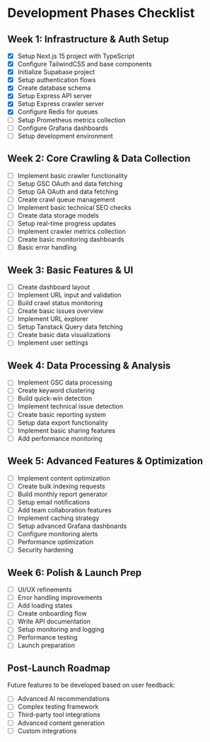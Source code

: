 # Development Phases Checklist

## Week 1: Infrastructure & Auth Setup

- [X] Setup Next.js 15 project with TypeScript
- [X] Configure TailwindCSS and base components
- [X] Initialize Supabase project
- [X] Setup authentication flows
- [X] Create database schema
- [X] Setup Express API server
- [X] Setup Express crawler server
- [X] Configure Redis for queues
- [ ] Setup Prometheus metrics collection
- [ ] Configure Grafana dashboards
- [ ] Setup development environment

## Week 2: Core Crawling & Data Collection

- [ ] Implement basic crawler functionality
- [ ] Setup GSC OAuth and data fetching
- [ ] Setup GA OAuth and data fetching
- [ ] Create crawl queue management
- [ ] Implement basic technical SEO checks
- [ ] Create data storage models
- [ ] Setup real-time progress updates
- [ ] Implement crawler metrics collection
- [ ] Create basic monitoring dashboards
- [ ] Basic error handling

## Week 3: Basic Features & UI

- [ ] Create dashboard layout
- [ ] Implement URL input and validation
- [ ] Build crawl status monitoring
- [ ] Create basic issues overview
- [ ] Implement URL explorer
- [ ] Setup Tanstack Query data fetching
- [ ] Create basic data visualizations
- [ ] Implement user settings

## Week 4: Data Processing & Analysis

- [ ] Implement GSC data processing
- [ ] Create keyword clustering
- [ ] Build quick-win detection
- [ ] Implement technical issue detection
- [ ] Create basic reporting system
- [ ] Setup data export functionality
- [ ] Implement basic sharing features
- [ ] Add performance monitoring

## Week 5: Advanced Features & Optimization

- [ ] Implement content optimization
- [ ] Create bulk indexing requests
- [ ] Build monthly report generator
- [ ] Setup email notifications
- [ ] Add team collaboration features
- [ ] Implement caching strategy
- [ ] Setup advanced Grafana dashboards
- [ ] Configure monitoring alerts
- [ ] Performance optimization
- [ ] Security hardening

## Week 6: Polish & Launch Prep

- [ ] UI/UX refinements
- [ ] Error handling improvements
- [ ] Add loading states
- [ ] Create onboarding flow
- [ ] Write API documentation
- [ ] Setup monitoring and logging
- [ ] Performance testing
- [ ] Launch preparation

## Post-Launch Roadmap

Future features to be developed based on user feedback:

- [ ] Advanced AI recommendations
- [ ] Complex testing framework
- [ ] Third-party tool integrations
- [ ] Advanced content generation
- [ ] Custom integrations
